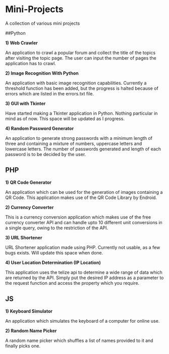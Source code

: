 Mini-Projects
=============
A collection of various mini projects

##Python

**1) Web Crawler**

An application to crawl a popular forum and collect the title of the topics after visiting the topic page. The user can input the number of pages the application has to crawl.

**2) Image Recognition With Python**

An application with basic image recognition capabilities. Currently a threshold function has been added, but the progress is halted because of errors which are listed in the errors.txt file.

**3) GUI with Tkinter**

Have started making a Tkinter application in Python. Nothing particular in mind as of now. This space will be updated as I progress.

**4) Random Password Generator**

An application to generate strong passwords with a minimum length of three and containing a mixture of numbers, uppercase letters and lowercase letters. 
The number of passwords generated and length of each password is to be decided by the user.  


## PHP

**1) QR Code Generator**

An application which can be used for the generation of images containing a QR Code. 
This application makes use of the QR Code Library by Endroid. 

**2) Currency Converter**

This is a currency conversion application which makes use of the free currency converter API and can handle upto 10 different unit conversions in a single query, owing to the restriction of the API.

**3) URL Shortener**

URL Shortener application made using PHP. Currently not usable, as a few bugs exists. Will update this space when done.

**4) User Location Determination (IP Location)**

This application uses the telize api to determine a wide range of data which are returned by the API. Simply put the desired IP address as a parameter to the request function and access the property which you require.

## JS

**1) Keyboard Simulator**

An application which simulates the keyboard of a computer for online use.

**2) Random Name Picker**

A random name picker which shuffles a list of names provided to it and finally picks one.
